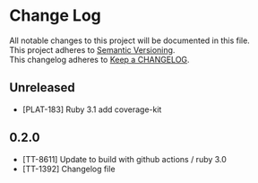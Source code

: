 # Change Log
All notable changes to this project will be documented in this file.  
This project adheres to [Semantic Versioning](http://semver.org/).  
This changelog adheres to [Keep a CHANGELOG](http://keepachangelog.com/).  

## Unreleased

- [PLAT-183] Ruby 3.1 add coverage-kit

## 0.2.0

- [TT-8611] Update to build with github actions / ruby 3.0
- [TT-1392] Changelog file
